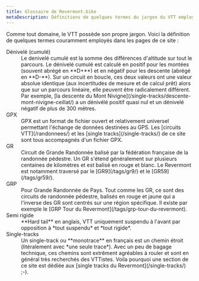 ```yaml
---
title: Glossaire de Revermont.bike
metaDescription: Définitions de quelques termes du jargon du VTT employés sur Revermont.bike
---
```


Comme tout domaine, le VTT possède son propre jargon. Voici la définition de
quelques termes couramment employés dans les pages de ce site&nbsp;:

<dl class="glossary">
<dt id="denivele" class="glossary-term">Dénivelé (cumulé)</dt>
<dd>Le denivelé cumulé est la somme des différences d'altitude sur tout le
parcours. Le dénivelé cumulé est calculé en positif pour les montées (souvent
abrégé en **D+**) et en négatif pour les descente (abrégé en **D-**). Sur un
circuit en boucle, ces deux valeurs ont une valeur absolue identique (aux
incertitudes de mesure et de calcul prêt) alors que sur un parcours linéaire,
elle peuvent être radicalement différent. Par exemple, [la descente du Mont
Nivigne](/single-tracks/descente-mont-nivigne-ceillat/) a un dénivélé positif
quasi nul et un dénivelé négatif de plus de 300 mètres.</dd>
<dt id="gpx" class="glossary-term">GPX</dt>
<dd>GPX est un format de fichier ouvert et relativement universel permettant
l'échange de données destinées au GPS. Les [circuits VTT](/randonnees/) et les
[single tracks](/single-tracks/) de ce site sont tous accompagnés d'un fichier
GPX.</dd>
<dt id="gr" class="glossary-term">GR</dt>
<dd>Circuit de Grande Randonnée balisé par la fédération française de la
randonnée pédestre. Un GR s'étend généralement sur plusieurs centaines de
kilomètres et est balisé en rouge et blanc. Le Revermont est notamment traversé
par le [GR9](/tags/gr9/) et le [GR59](/tags/gr59/).</dd>
<dt id="grp" class="glossary-term">GRP</dt>
<dd>Pour Grande Randonnée de Pays. Tout comme les GR, ce sont des circuits de
randonnée pédestre, balisés en rouge et jaune qui a l'inverse des GR sont centrés
sur une région spécifique. Il existe par exemple le [GRP Tour du Revermont](/tags/grp-tour-du-revermont).</dd>
<dt id="sr" class="glossary-term">Semi rigide</dt>
<dd>**Hard tail** en anglais, VTT uniquement suspendu à l'avant par opposition à
*tout suspendu* et *tout rigide*.</dd>
<dt id="single" class="glossary-term">Single-tracks</dt>
<dd>Un single-track ou **monotrace** en français est un chemin étroit
(litéralement avec *une seule trace*). Avec un peu de bagage technique, ces
chemins sont extrêment agréables à rouler et sont en général très recherchés des
VTTistes. Voila pourquoi une section de ce site est dédiée aux
[single tracks du Revermont](/single-tracks/) ;-).</dd>
</dl>
